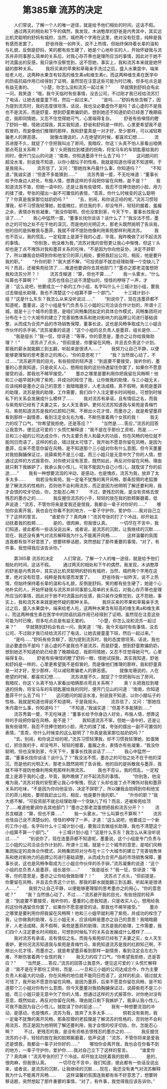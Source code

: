 # 　　第385章 流苏的决定
　　人们常说，了解一个人的唯一途径，就是给予他们相处的时间，这话不假。
　　通过两天的相处和下午的偶然，我发现，木讷憨厚的舒爸是内秀其中，其实远比机灵聪明的舒妈有城府，当然，城府两个字用在这里，绝对没有贬意，纯粹是我有感而发罢了。
　　舒爸待我一如昨天，说不上热情，但始终保持着长辈的温和与礼貌，反倒是舒妈，笑的都有些生硬了，她是个心地朴实的人，开始怀疑我与流苏并非同事那么简单的关系后，对我心存芥蒂也是理所应当的事情，因此对于她不时流露出的反感，我只装作没察觉到，这不怨她，事实上，我和流苏本来就是她怀疑的那种关系。
　　我将买来的苹果和草莓亲手洗过之后，盛入水果盘中，端来给老人吃，这两种水果含有较高的维生素a和维生素c，而这两种维生素在医学中的防癌抗癌作用已经得到了证明，虽然现在注意这些可能为时已晚，但多吃点总是有益无害的。
　　“小楚，你怎么没和流苏一起过来？”
　　早就猜到舒妈会有此一问，我笑道：“哦，我今天临时有些事情，没去公司，不过刚才我已经给流苏打了电话，让她去接童童下班，然后一起过来。”
　　“是吗……”舒妈有些含糊了，因为提到流苏时，我的态度很坦荡，话说，我也没必要虚伪不是吗？该心虚的不是我也不是流苏，而是舒童，想到舒童欺骗奶奶，想到她还不知道奶奶已经患了晚期癌症，我即同情她，又忍不住觉得她可气，心里端得复杂。
　　舒爸有些嗔怪的瞪了舒妈一眼，怪她试探我，其实我知道，舒爸和舒妈是一样的，心里更希望我不是假冒的，而是像他们推理的那样，我和舒童真是一对才好，至少那样，可以减轻欺骗老人的罪恶感。
　　就像龙珊说的，人在绝望的时候，都喜欢幻想……
　　流苏进屋不久，就捉了个空把我叫出了房间，我暗叹，你这丫头真不怕人家看出咱俩那点苟且关系啊？
　　臭丫头把我拉到楼道的拐角，将宝马车的车钥匙塞给我的同时，便开门见山的问道：“南南，你知道墨菲干什么去了吗？”
　　这问题问的超没水准，别说我不知道，以你小醋坛子的性格，我就是知道也得说不知道啊，于是我摇头。
　　流苏信了，又问：“那她找朱丹晨什么事，你知道吗？”
　　“不知道，”我诚实道：“但差不多能猜到……”
　　流苏秀眉一蹙，不无吃味道：“董事长给予你身边人好处，布施人情，想靠这样的手段把你留在风畅，是不是？”
　　我知道流苏不笨，但她一语中的，还是让我有些错愕，我忍不住捧住她的小脸，用力的揉了揉，夸张的摆出一副不可置信的表情，“乖乖，你什么时候变的这么聪明了？你真是我家那位姑奶奶吗？”
　　“去，别闹，和你说正经的呢，”流苏习惯轻薄我，却不习惯我轻薄她，脸蛋微红，抓住我的手，却没甩开，轻轻的握着，羞赧之余，表情亦有些凝重，“我没你聪明，但也没笨到家，今天下午，董事长找我谈话了……”
　　我心中猛然一震，“董事长找你谈话？谈什么了？”我没法不慌，墨亦之的可怕之处不在于他的深沉，而是他的光明正大，那老头既然挑明了告诉我，他的目的是拆散我与墨菲，我就不得不提防他像利用紫苑那样利用流苏。
　　我也不否认，我的慌乱，一定程度上是源于我的心虚，毕竟，我昨晚做了对不起流苏的事情。
　　“你别急，他没难为我，”流苏对我的安慰更让我心中惭愧，但这丫头却也是丁点不掩饰对我和墨菲关系的吃味，“不是因为你向他妥协，决定不辞职了，所以嫌我会妨碍到你和他宝贝的菲儿相处，要把我赶出公司，相反，他是要升我的职。”
　　“升你的职？”我大惑不解，“可投资部不就总经理助理一个空缺儿了吗？而且，还被紫苑给顶了……难道他要调你去其他部门？”墨亦之那老混蛋想把我和流苏分开？！
　　流苏含糊道：“算，但也不算……”
　　我一头雾水，“什么叫算也不算啊？”
　　流苏也怪自己说不清楚似的，怪怪的咿呀了一声，才道：“这么说吧，他要成立一个新的工作小组，名字叫什么十三城计划小组，要我过去做组长助理，我也不清楚这个小组算不算一个部门。”
　　十三城计划小组？“这是什么东东？我怎么从来没听说过……”
　　“别说你了，现在连墨菲都不知道呢，墨董说，这个小组是专门负责与三小姐的公司洽谈合作计划的，所谓十三城，就是十三个城市的意思，是咱们风畅集团拟定的具体合作模式，风畅集团将对分布在十三个大城市的建立了完善销售体系和绝对影响力的品牌公司进行基础调整，从而成为合资产品的市场销售保障，董事长说，这也是风畅争取成为三小姐合作伙伴的杀手锏，”流苏凝重的说道：“这个小组的总负责人是墨菲，组长是你……”
　　“我是组长？”我一怔，惊讶道：“等等，你的意思是，墨亦之让你给我做助理？！”
　　流苏点了点头，“但前提是，你要留在风畅，并且去负责这个计划，那我的薪水就能翻三到五翻，听起来是很诱人……”
　　我努力让自己平静，以便能够更理智的思考墨亦之的用心，“你的意思呢？”
　　“我？当然很心动了，不过……”流苏避开我的目光，有些扭捏的轻声道：“到底要不要接受，我听你的，墨董的心思我知道，只是收买人心，想用给我的这份待遇留住你罢了，如果你不愿意接受的话，那我也不稀罕接受。”
　　墨亦之哪里是要利用你把我留在风畅啊！他和三小姐早就利用了紫苑，并成功的栓住了我，让你做我的助理，与三小姐无关，应该纯粹是墨亦之自己的意思！我暗暗磨牙，人老活成精，真不假啊，紫苑是墨菲的助理，流苏是我的助理，工作需要，我们四个人注定要长时间相处，可想到时候私下的关系会发展成什么模样了……
　　我对流苏有承诺，且有情侣之名，而我与紫苑却已经有了夫妻之实，女人天生善妒，更何况流苏知道我与紫苑是青梅竹马，紫苑知道流苏是我的红颜知己啊，不擦出火花才怪，而墨亦之，就是希望墨菲看到那样一副情景，看到注定会左右为难，不断伤害着两个女孩的我！
　　我无力的叹了口气，“你希望我拒绝，还是答应？”
　　“当然是……答应，”流苏的回答让我意外，便见这可爱的丫头慌忙解释道：“我不是在乎那份工资啦，而是……一旦和三小姐的公司达成合作，作为主要负责人和最大的功臣，你在风畅的地位就不能同日而语了，这样的机会，错过就太可惜了，我开始不愿意你留在风畅，是因为墨菲，后来不愿意你留在风畅，是不知道那个三小姐对你有什么意图，但今天墨董对我拍胸脯保证过，说薛紫苑不是三小姐，而三小姐只是无意中欠了你的人情，想通过这样的方式报答你，对你绝对没有恶意，既然如此，再反对你留在风畅，理由就只剩下我嫉妒了，我承认我小性儿，可我不能因为自己小性儿，就耽误了你的前途……”
　　我有一种想要流泪的冲动，是感动，也是愧疚，流苏为我，放弃了太多太多……
　　倘若没有紫苑，我一定毫不犹豫的离开风畅，那条狡猾的老狐狸是了解流苏的性格的，否则他不会利用流苏，而正是因为他明明了解还要利用，我才会恨的咬牙切齿，你，怎能忍心啊？
　　不过，更残忍的我，是没有资格去恨残忍的墨亦之的……
　　我反握住流苏的小手，轻轻的放在我的脸颊厮磨着，低声说道：“流苏，不管你将来是爱我还是恨我，我都会一辈子对你好的……”
　　哪怕你会离开我，我也会在你看不到的地方，一辈子守护你，爱护你……我对自己立下了这样的誓言。
　　“谁爱你了？真肉麻！”流苏夸张的打了个冷战，却开始主动抚着我的脸颊……
　　是的，很肉麻，但我很认真。
　　一切尽在不言中，我们知道，彼此都有一些话没说出来，或者说，是流苏的沉默，让我继续的沉默……现在，我还没有勇气对流苏解释我为什么不能离开风畅……
　　这样温馨的氛围连我都有些不好意思了，想要转移话题，突然想起了那件重要的事情，“对了，有件事，我觉得我应该告诉你。”

　　第385章 流苏的决定
　　人们常说，了解一个人的唯一途径，就是给予他们相处的时间，这话不假。
　　通过两天的相处和下午的偶然，我发现，木讷憨厚的舒爸是内秀其中，其实远比机灵聪明的舒妈有城府，当然，城府两个字用在这里，绝对没有贬意，纯粹是我有感而发罢了。
　　舒爸待我一如昨天，说不上热情，但始终保持着长辈的温和与礼貌，反倒是舒妈，笑的都有些生硬了，她是个心地朴实的人，开始怀疑我与流苏并非同事那么简单的关系后，对我心存芥蒂也是理所应当的事情，因此对于她不时流露出的反感，我只装作没察觉到，这不怨她，事实上，我和流苏本来就是她怀疑的那种关系。
　　我将买来的苹果和草莓亲手洗过之后，盛入水果盘中，端来给老人吃，这两种水果含有较高的维生素a和维生素c，而这两种维生素在医学中的防癌抗癌作用已经得到了证明，虽然现在注意这些可能为时已晚，但多吃点总是有益无害的。
　　“小楚，你怎么没和流苏一起过来？”
　　早就猜到舒妈会有此一问，我笑道：“哦，我今天临时有些事情，没去公司，不过刚才我已经给流苏打了电话，让她去接童童下班，然后一起过来。”
　　“是吗……”舒妈有些含糊了，因为提到流苏时，我的态度很坦荡，话说，我也没必要虚伪不是吗？该心虚的不是我也不是流苏，而是舒童，想到舒童欺骗奶奶，想到她还不知道奶奶已经患了晚期癌症，我即同情她，又忍不住觉得她可气，心里端得复杂。
　　舒爸有些嗔怪的瞪了舒妈一眼，怪她试探我，其实我知道，舒爸和舒妈是一样的，心里更希望我不是假冒的，而是像他们推理的那样，我和舒童真是一对才好，至少那样，可以减轻欺骗老人的罪恶感。
　　就像龙珊说的，人在绝望的时候，都喜欢幻想……
　　流苏进屋不久，就捉了个空把我叫出了房间，我暗叹，你这丫头真不怕人家看出咱俩那点苟且关系啊？
　　臭丫头把我拉到楼道的拐角，将宝马车的车钥匙塞给我的同时，便开门见山的问道：“南南，你知道墨菲干什么去了吗？”
　　这问题问的超没水准，别说我不知道，以你小醋坛子的性格，我就是知道也得说不知道啊，于是我摇头。
　　流苏信了，又问：“那她找朱丹晨什么事，你知道吗？”
　　“不知道，”我诚实道：“但差不多能猜到……”
　　流苏秀眉一蹙，不无吃味道：“董事长给予你身边人好处，布施人情，想靠这样的手段把你留在风畅，是不是？”
　　我知道流苏不笨，但她一语中的，还是让我有些错愕，我忍不住捧住她的小脸，用力的揉了揉，夸张的摆出一副不可置信的表情，“乖乖，你什么时候变的这么聪明了？你真是我家那位姑奶奶吗？”
　　“去，别闹，和你说正经的呢，”流苏习惯轻薄我，却不习惯我轻薄她，脸蛋微红，抓住我的手，却没甩开，轻轻的握着，羞赧之余，表情亦有些凝重，“我没你聪明，但也没笨到家，今天下午，董事长找我谈话了……”
　　我心中猛然一震，“董事长找你谈话？谈什么了？”我没法不慌，墨亦之的可怕之处不在于他的深沉，而是他的光明正大，那老头既然挑明了告诉我，他的目的是拆散我与墨菲，我就不得不提防他像利用紫苑那样利用流苏。
　　我也不否认，我的慌乱，一定程度上是源于我的心虚，毕竟，我昨晚做了对不起流苏的事情。
　　“你别急，他没难为我，”流苏对我的安慰更让我心中惭愧，但这丫头却也是丁点不掩饰对我和墨菲关系的吃味，“不是因为你向他妥协，决定不辞职了，所以嫌我会妨碍到你和他宝贝的菲儿相处，要把我赶出公司，相反，他是要升我的职。”
　　“升你的职？”我大惑不解，“可投资部不就总经理助理一个空缺儿了吗？而且，还被紫苑给顶了……难道他要调你去其他部门？”墨亦之那老混蛋想把我和流苏分开？！
　　流苏含糊道：“算，但也不算……”
　　我一头雾水，“什么叫算也不算啊？”
　　流苏也怪自己说不清楚似的，怪怪的咿呀了一声，才道：“这么说吧，他要成立一个新的工作小组，名字叫什么十三城计划小组，要我过去做组长助理，我也不清楚这个小组算不算一个部门。”
　　十三城计划小组？“这是什么东东？我怎么从来没听说过……”
　　“别说你了，现在连墨菲都不知道呢，墨董说，这个小组是专门负责与三小姐的公司洽谈合作计划的，所谓十三城，就是十三个城市的意思，是咱们风畅集团拟定的具体合作模式，风畅集团将对分布在十三个大城市的建立了完善销售体系和绝对影响力的品牌公司进行基础调整，从而成为合资产品的市场销售保障，董事长说，这也是风畅争取成为三小姐合作伙伴的杀手锏，”流苏凝重的说道：“这个小组的总负责人是墨菲，组长是你……”
　　“我是组长？”我一怔，惊讶道：“等等，你的意思是，墨亦之让你给我做助理？！”
　　流苏点了点头，“但前提是，你要留在风畅，并且去负责这个计划，那我的薪水就能翻三到五翻，听起来是很诱人……”
　　我努力让自己平静，以便能够更理智的思考墨亦之的用心，“你的意思呢？”
　　“我？当然很心动了，不过……”流苏避开我的目光，有些扭捏的轻声道：“到底要不要接受，我听你的，墨董的心思我知道，只是收买人心，想用给我的这份待遇留住你罢了，如果你不愿意接受的话，那我也不稀罕接受。”
　　墨亦之哪里是要利用你把我留在风畅啊！他和三小姐早就利用了紫苑，并成功的栓住了我，让你做我的助理，与三小姐无关，应该纯粹是墨亦之自己的意思！我暗暗磨牙，人老活成精，真不假啊，紫苑是墨菲的助理，流苏是我的助理，工作需要，我们四个人注定要长时间相处，可想到时候私下的关系会发展成什么模样了……
　　我对流苏有承诺，且有情侣之名，而我与紫苑却已经有了夫妻之实，女人天生善妒，更何况流苏知道我与紫苑是青梅竹马，紫苑知道流苏是我的红颜知己啊，不擦出火花才怪，而墨亦之，就是希望墨菲看到那样一副情景，看到注定会左右为难，不断伤害着两个女孩的我！
　　我无力的叹了口气，“你希望我拒绝，还是答应？”
　　“当然是……答应，”流苏的回答让我意外，便见这可爱的丫头慌忙解释道：“我不是在乎那份工资啦，而是……一旦和三小姐的公司达成合作，作为主要负责人和最大的功臣，你在风畅的地位就不能同日而语了，这样的机会，错过就太可惜了，我开始不愿意你留在风畅，是因为墨菲，后来不愿意你留在风畅，是不知道那个三小姐对你有什么意图，但今天墨董对我拍胸脯保证过，说薛紫苑不是三小姐，而三小姐只是无意中欠了你的人情，想通过这样的方式报答你，对你绝对没有恶意，既然如此，再反对你留在风畅，理由就只剩下我嫉妒了，我承认我小性儿，可我不能因为自己小性儿，就耽误了你的前途……”
　　我有一种想要流泪的冲动，是感动，也是愧疚，流苏为我，放弃了太多太多……
　　倘若没有紫苑，我一定毫不犹豫的离开风畅，那条狡猾的老狐狸是了解流苏的性格的，否则他不会利用流苏，而正是因为他明明了解还要利用，我才会恨的咬牙切齿，你，怎能忍心啊？
　　不过，更残忍的我，是没有资格去恨残忍的墨亦之的……
　　我反握住流苏的小手，轻轻的放在我的脸颊厮磨着，低声说道：“流苏，不管你将来是爱我还是恨我，我都会一辈子对你好的……”
　　哪怕你会离开我，我也会在你看不到的地方，一辈子守护你，爱护你……我对自己立下了这样的誓言。
　　“谁爱你了？真肉麻！”流苏夸张的打了个冷战，却开始主动抚着我的脸颊……
　　是的，很肉麻，但我很认真。
　　一切尽在不言中，我们知道，彼此都有一些话没说出来，或者说，是流苏的沉默，让我继续的沉默……现在，我还没有勇气对流苏解释我为什么不能离开风畅……
　　这样温馨的氛围连我都有些不好意思了，想要转移话题，突然想起了那件重要的事情，“对了，有件事，我觉得我应该告诉你。”
